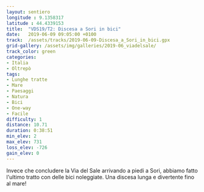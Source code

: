 ```yaml
---
layout: sentiero
longitude : 9.1358317
latitude : 44.4339153
title:  "VDS19/T2: Discesa a Sori in bici"
date:   2019-06-09 09:05:00 +0100
track:  /assets/tracks/2019-06-09-Discesa_a_Sori_in_bici.gpx
grid-gallery: /assets/img/galleries/2019-06_viadelsale/
track_color: green
categories:
- Italia
- Oltrepò
tags:
- Lunghe tratte
- Mare
- Paesaggi
- Natura
- Bici
- One-way
- Facile
difficulty: 1
distance: 10.71 
duration: 0:38:51
min_elev: 2
max_elev: 731
loss_elev: -726
gain_elev: 0
---
```


Invece che concludere la Via del Sale arrivando a piedi a Sori, abbiamo fatto l'ultimo tratto con delle bici noleggiate. Una discesa lunga e divertente fino al mare!
